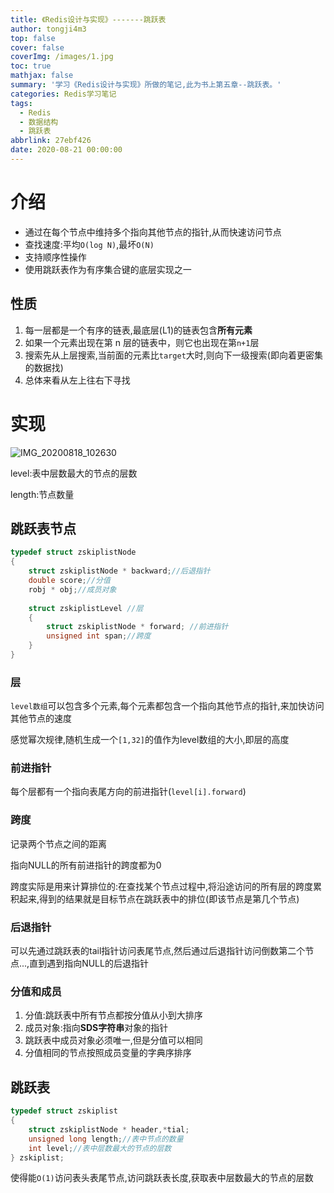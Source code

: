 ```yaml
---
title: 《Redis设计与实现》-------跳跃表
author: tongji4m3
top: false
cover: false
coverImg: /images/1.jpg
toc: true
mathjax: false
summary: '学习《Redis设计与实现》所做的笔记,此为书上第五章--跳跃表。'
categories: Redis学习笔记
tags:
  - Redis
  - 数据结构
  - 跳跃表
abbrlink: 27ebf426
date: 2020-08-21 00:00:00
---
```


# 介绍

+ 通过在每个节点中维持多个指向其他节点的指针,从而快速访问节点
+ 查找速度:平均`O(log N)`,最坏`O(N)`
+ 支持顺序性操作
+ 使用跳跃表作为有序集合键的底层实现之一

## 性质

1. 每一层都是一个有序的链表,最底层(L1)的链表包含**所有元素**
2. 如果一个元素出现在第 n 层的链表中，则它也出现在第` n+1 `层
3. 搜索先从上层搜索,当前面的元素比`target`大时,则向下一级搜索(即向着更密集的数据找)
4. 总体来看从左上往右下寻找



# 实现

![IMG_20200818_102630](https://tongji4m3.oss-cn-beijing.aliyuncs.com/IMG_20200818_102630.jpg)

level:表中层数最大的节点的层数

length:节点数量

## 跳跃表节点

```c
typedef struct zskiplistNode
{
	struct zskiplistNode * backward;//后退指针
	double score;//分值
	robj * obj;//成员对象
	
	struct zskiplistLevel //层
	{
		struct zskiplistNode * forward; //前进指针
		unsigned int span;//跨度
	}
}
```

### 层

`level数组`可以包含多个元素,每个元素都包含一个指向其他节点的指针,来加快访问其他节点的速度

感觉幂次规律,随机生成一个`[1,32]`的值作为level数组的大小,即层的高度

### 前进指针

每个层都有一个指向表尾方向的前进指针(`level[i].forward`)

### 跨度

记录两个节点之间的距离

指向NULL的所有前进指针的跨度都为0

跨度实际是用来计算排位的:在查找某个节点过程中,将沿途访问的所有层的跨度累积起来,得到的结果就是目标节点在跳跃表中的排位(即该节点是第几个节点)

### 后退指针

可以先通过跳跃表的tail指针访问表尾节点,然后通过后退指针访问倒数第二个节点...,直到遇到指向NULL的后退指针

### 分值和成员

1. 分值:跳跃表中所有节点都按分值从小到大排序
2. 成员对象:指向**SDS字符串**对象的指针
3. 跳跃表中成员对象必须唯一,但是分值可以相同
4. 分值相同的节点按照成员变量的字典序排序

## 跳跃表

```c
typedef struct zskiplist
{
	struct zskiplistNode * header,*tial;
	unsigned long length;//表中节点的数量
	int level;//表中层数最大的节点的层数
} zskiplist;
```

使得能`O(1)`访问表头表尾节点,访问跳跃表长度,获取表中层数最大的节点的层数

